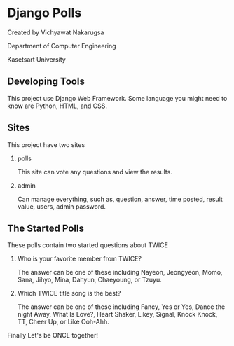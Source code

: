 # Django Polls
Created by Vichyawat Nakarugsa

Department of Computer Engineering

Kasetsart University

## Developing Tools

This project use Django Web Framework. Some language you might need to know are Python, HTML, and CSS.

## Sites

This project have two sites

1. polls

    This site can vote any questions and view the results.

2. admin

    Can manage everything, such as,  question, answer, time posted, result value, users, admin password.

## The Started Polls

These polls contain two started questions about TWICE
1. Who is your favorite member from TWICE?

    The answer can be one of these including Nayeon, Jeongyeon, Momo, Sana, Jihyo, Mina, Dahyun, Chaeyoung, or Tzuyu.

2. Which TWICE title song is the best?

    The answer can be one of these including Fancy, Yes or Yes, Dance the night Away, What Is Love?, Heart Shaker, Likey, Signal, Knock Knock, TT, Cheer Up, or Like Ooh-Ahh.
    


Finally Let's be ONCE together!
